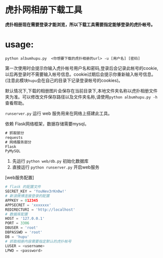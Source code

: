 虎扑网相册下载工具
=====================

**虎扑相册现在需要登录才能浏览，所以下载工具需要指定能够登录的虎扑帐号。**

# usage:

`python albumhupu.py  <你想要下载的虎扑相册的url> -u [用户名] [密码]`

第一次使用时会提示你输入虎扑帐号用户名和密码,登录后会记录此帐号的cookie,以后再登录时不需要输入帐号信息。cookie过期后会提示你重新输入帐号信息。
(注意此模块`hupu`会在自己的目录下记录登录帐号的cookies)。

默认情况下,下载的相册图片会保存在当前目录下,本地文件夹名称以虎扑相册文件夹为准。可以修改文件保存路径以及文件夹名称,请使用`python albumhupu.py -h`查看帮助。

`runserver.py` 运行 web 服务用来在网络上搭建此工具。

依赖 Flask网络框架，数据存储需要mysql。

``` requirements.txt
# 抓取部分
requests
# 网络服务部分
Flask
PyMySQL
```

1. 先运行 `python web/db.py` 初始化数据库   
2. 直接运行 `python runserver.py` 开启web服务

[web服务配置]

``` web/config.py
# flask 的配置文件
SECRET_KEY = 'YouNev3rKn0w!'
# 新浪微博连接登录的配置
APPKEY = 012345
APPSECRET = 'xxxxxxx'
REDIRECTURI = 'http://localhost'
# 数据库配置
HOST = '127.0.0.1'
PORT = 3306
DBUSER = 'root'
DBPASSWD = 'root'
DB = 'hupu'
# 抓取相册内容需要指定默认的虎扑帐号
LUSER = <username>
LPWD = <password>
```

